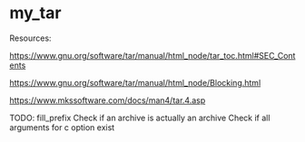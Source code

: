 # my_tar

Resources:

https://www.gnu.org/software/tar/manual/html_node/tar_toc.html#SEC_Contents 

https://www.gnu.org/software/tar/manual/html_node/Blocking.html

https://www.mkssoftware.com/docs/man4/tar.4.asp


TODO:
fill_prefix
Check if an archive is actually an archive
Check if all arguments for c option exist